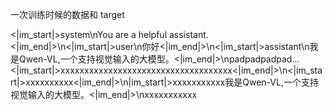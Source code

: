 一次训练时候的数据和 target

<|im_start|>system\nYou are a helpful assistant.<|im_end|>\n<|im_start|>user\n你好<|im_end|>\n<|im_start|>assistant\n我是Qwen-VL,一个支持视觉输入的大模型。<|im_end|>\npadpadpadpad...
<|im_start|>xxxxxxxxxxxxxxxxxxxxxxxxxxxxxxxxxxxx<|im_end|>\n<|im_start|>xxxxxxxxxx<|im_end|>\n|im_start|>xxxxxxxxxxx我是Qwen-VL,一个支持视觉输入的大模型。<|im_end|>\nxxxxxxxxxxx

